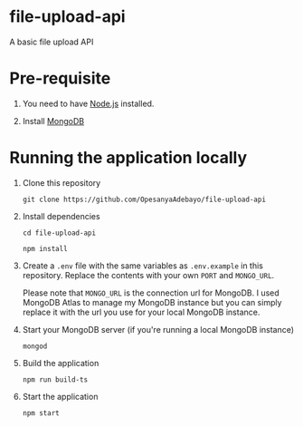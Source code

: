 # file-upload-api
A basic file upload API

# Pre-requisite
1. You need to have [Node.js](https://nodejs.org/en/) installed.

2. Install [MongoDB](https://docs.mongodb.com/manual/installation/)


# Running the application locally
1. Clone this repository

    `git clone https://github.com/OpesanyaAdebayo/file-upload-api`

2. Install dependencies

    `cd file-upload-api`

    `npm install`

3. Create a `.env` file with the same variables as `.env.example` in this repository. Replace the contents with your own `PORT` and `MONGO_URL`.

    Please note that `MONGO_URL` is the connection url for MongoDB. I used MongoDB Atlas to manage my MongoDB instance but you can simply replace it with the url you use for your local MongoDB instance.

4. Start your MongoDB server (if you're running a local MongoDB instance)

    `mongod`

5. Build the application

    `npm run build-ts`

6. Start the application

    `npm start`

